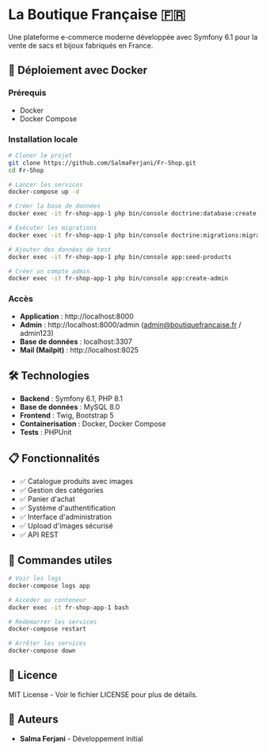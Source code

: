 # La Boutique Française 🇫🇷

Une plateforme e-commerce moderne développée avec Symfony 6.1 pour la vente de sacs et bijoux fabriqués en France.

## 🚀 Déploiement avec Docker

### Prérequis
- Docker
- Docker Compose

### Installation locale

```bash
# Cloner le projet
git clone https://github.com/SalmaFerjani/Fr-Shop.git
cd Fr-Shop

# Lancer les services
docker-compose up -d

# Créer la base de données
docker exec -it fr-shop-app-1 php bin/console doctrine:database:create

# Exécuter les migrations
docker exec -it fr-shop-app-1 php bin/console doctrine:migrations:migrate

# Ajouter des données de test
docker exec -it fr-shop-app-1 php bin/console app:seed-products

# Créer un compte admin
docker exec -it fr-shop-app-1 php bin/console app:create-admin
```

### Accès
- **Application** : http://localhost:8000
- **Admin** : http://localhost:8000/admin (admin@boutiquefrancaise.fr / admin123)
- **Base de données** : localhost:3307
- **Mail (Mailpit)** : http://localhost:8025

## 🛠️ Technologies

- **Backend** : Symfony 6.1, PHP 8.1
- **Base de données** : MySQL 8.0
- **Frontend** : Twig, Bootstrap 5
- **Containerisation** : Docker, Docker Compose
- **Tests** : PHPUnit

## 📋 Fonctionnalités

- ✅ Catalogue produits avec images
- ✅ Gestion des catégories
- ✅ Panier d'achat
- ✅ Système d'authentification
- ✅ Interface d'administration
- ✅ Upload d'images sécurisé
- ✅ API REST

## 🔧 Commandes utiles

```bash
# Voir les logs
docker-compose logs app

# Accéder au conteneur
docker exec -it fr-shop-app-1 bash

# Redémarrer les services
docker-compose restart

# Arrêter les services
docker-compose down
```

## 📝 Licence

MIT License - Voir le fichier LICENSE pour plus de détails.

## 👥 Auteurs

- **Salma Ferjani** - Développement initial